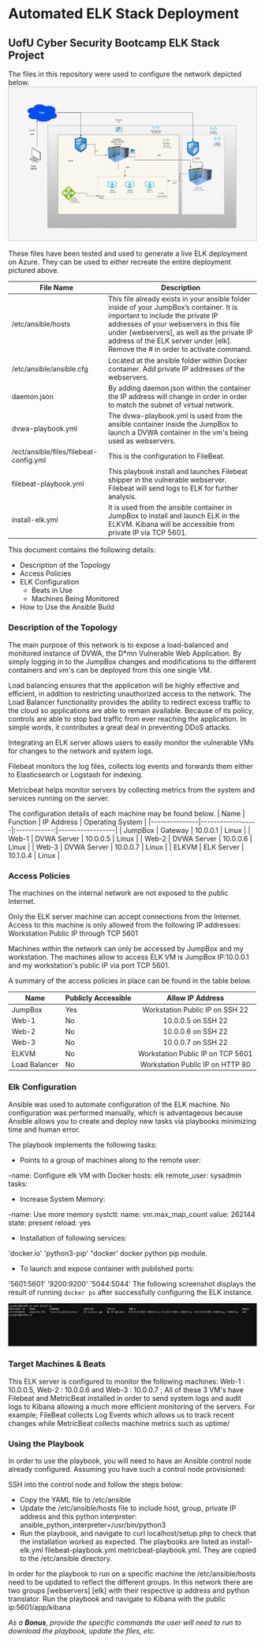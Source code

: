 # Automated ELK Stack Deployment
##  UofU Cyber Security Bootcamp ELK Stack Project
The files in this repository were used to configure the network depicted below.
![cloudsecurity](https://github.com/sopigogo/Elk-Stack/blob/4ff4871190cd7af4be4dcecafc0cfa7402ed7131/Cloud%20Security.jpg)


These files have been tested and used to generate a live ELK deployment on Azure. They can be used to either recreate the entire deployment pictured above.



| File Name                              | Description                                                                                                                                                                                                                                                                                               |
|----------------------------------------|-----------------------------------------------------------------------------------------------------------------------------------------------------------------------------------------------------------------------------------------------------------------------------------------------------------|
| /etc/ansible/hosts                     | This file already exists in your ansible folder inside of your JumpBox’s container.  It is important to include the private IP addresses of your webservers in this file under [webservers], as well as the private IP address of the ELK server under [elk].  Remove the # in order to activate command. |
| /etc/ansible/ansible.cfg               | Located at the ansible folder within Docker container. Add private IP addresses of the webservers.                                                                                                                                                                                                        |
| daemon.json                            | By adding daemon.json within the container the IP address will change in order in order to match the subnet of virtual network.                                                                                                                                                                           |
| dvwa-playbook.yml                      | The dvwa-playbook.yml is used from the ansible container inside the JumpBox to launch a DVWA container in the vm's being used as webservers.                                                                                                                                                              |
| /ect/ansible/files/filebeat-config.yml | This is the configuration to FileBeat.                                                                                                                                                                                                                                                                    |
| filebeat-playbook.yml                  | This playbook install and launches Filebeat shipper in the vulnerable webserver. Filebeat will send logs to ELK for further analysis.                                                                                                                                                                     |                                                                                                                                         
| install-elk.yml                        | It is used from the ansible container in JumpBox to install and launch ELK in the ELKVM. Kibana will be accessible from private IP via TCP 5601.|                                                                                                                                                          |

This document contains the following details:
- Description of the Topology
- Access Policies
- ELK Configuration
  - Beats in Use
  - Machines Being Monitored
- How to Use the Ansible Build

### Description of the Topology

The main purpose of this network is to expose a load-balanced and monitored instance of DVWA, the D*mn Vulnerable Web Application. By simply logging in to the JumpBox changes and modifications to the different containers and vm's can be deployed from this one single VM. 

Load balancing ensures that the application will be highly effective and efficient, in addition to restricting unauthorized access to the network. The Load Balancer functionality provides the ability to redirect excess traffic to the cloud so applications are able to remain available. Because of its policy, controls are able to stop bad traffic from ever reaching the application. In simple words, it contributes a great deal in preventing DDoS attacks. 


Integrating an ELK server allows users to easily monitor the vulnerable VMs for changes to the network and system logs.

Filebeat monitors the log files, collects log events and     forwards them either to Elasticsearch or Logstash for indexing.

Metricbeat helps monitor servers by collecting metrics from the system and services running on the server.

The configuration details of each machine may be found below.
| Name          | Function         |  IP Address  | Operating System |
|---------------|------------------|:------------:|------------------|
| JumpBox       | Gateway          | 10.0.0.1     | Linux            |
| Web-1         | DVWA Server      | 10.0.0.5     | Linux            |
| Web-2         | DVWA Server      | 10.0.0.6     | Linux            |
| Web-3         | DVWA Server      | 10.0.0.7     | Linux            |
| ELKVM         | ELK Server       | 10.1.0.4     | Linux            |
### Access Policies

The machines on the internal network are not exposed to the public Internet. 

Only the ELK server machine can accept connections from the Internet. Access to this machine is only allowed from the following IP addresses:
Workstation Public IP through TCP 5601

Machines within the network can only be accessed by JumpBox and my workstation.
The machines allow to access ELK VM is JumpBox IP:10.0.0.1 and my workstation's public IP via port TCP 5601.

A summary of the access policies in place can be found in the table below.

| Name          | Publicly Accessible |          Allow IP Address          |
|---------------|---------------------|:----------------------------------:|
| JumpBox       | Yes                 | Workstation Public IP on SSH 22    |
| Web-1         | No                  | 10.0.0.5 on SSH 22                 |
| Web-2         | No                  | 10.0.0.6 on SSH 22                 |
| Web-3         | No                  | 10.0.0.7 on SSH 22                 |
| ELKVM         | No                  | Workstation Public IP  on TCP 5601 |
| Load Balancer | No                  | Workstation Public IP on HTTP 80   |

### Elk Configuration

Ansible was used to automate configuration of the ELK machine. No configuration was performed manually, which is advantageous because Ansible allows you to create and deploy new tasks via playbooks minimizing time and human error.

The playbook implements the following tasks:

- Points to a group of machines along to the remote user:

-name: Configure elk VM with Docker
 hosts: elk
 remote_user: sysadmin
 tasks:

- Increase System Memory:

-name: Use more memory
systctl:
  name: vm.max_map_count
  value: 262144
  state: present
  reload: yes

- Installation of following services:
  
'docker.io'
'python3-pip'
"docker' docker python pip module.

- To launch and expose container with published ports:

'5601:5601'
'9200:9200'
'5044:5044'
The following screenshot displays the result of running `docker ps` after successfully configuring the ELK instance.

![elkplay](https://github.com/sopigogo/Elk-Stack/blob/2d81b176250491e4a3c62c1a0a1f4269fd8b7bd6/Diagrams/ELKPLAY%20(3).jpg)

### Target Machines & Beats
This ELK server is configured to monitor the following machines:  Web-1 : 10.0.0.5, Web-2 : 10.0.0.6 and Web-3 : 10.0.0.7 ; All of these 3 VM's have Filebeat and MetricBeat installed in order to send system logs and audit logs to Kibana allowing a much more efficient monitoring of the servers. For example; FileBeat collects Log Events which  allows us to track recent changes while MetricBeat collects machine metrics such as uptime/

### Using the Playbook
In order to use the playbook, you will need to have an Ansible control node already configured. Assuming you have such a control node provisioned: 

SSH into the control node and follow the steps below:
- Copy the YAML file to /etc/ansible
- Update the /etc/ansible/hosts file to include host, group, private IP address and this    python interpreter: ansible_python_interpreter=/usr/bin/python3
- Run the playbook, and navigate to curl localhost/setup.php to check that the installation worked as expected.
The playbooks are listed as
 install-elk.yml 
filebeat-playbook.yml 
metricbeat-playbook.yml. 
They are copied to the /etc/ansible directory.

In order for the playbook to run on a specific machine the /etc/ansible/hosts need to be updated to reflect the different groups. In this network there are two groups [webservers] [elk] with their respective ip address and python translator.
Run the playbook and navigate to Kibana with the public ip:5601/app/kibana


_As a **Bonus**, provide the specific commands the user will need to run to download the playbook, update the files, etc._


